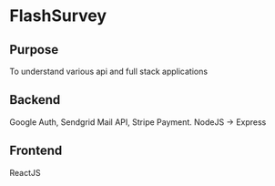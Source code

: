 # FlashSurvey

## Purpose

To understand various api and full stack applications

## Backend

Google Auth, Sendgrid Mail API, Stripe Payment. NodeJS -> Express

## Frontend

ReactJS
